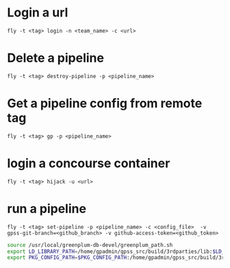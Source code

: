 # Login a url

```
fly -t <tag> login -n <team_name> -c <url>
```

# Delete a pipeline

```
fly -t <tag> destroy-pipeline -p <pipeline_name>
```

# Get a pipeline config from remote tag

```
fly -t <tag> gp -p <pipeline_name>
```

# login a concourse container

```
fly -t <tag> hijack -u <url>
```

# run a pipeline

```
fly -t <tag> set-pipeline -p <pipeline_name> -c <config_file>  -v gpss-git-branch=<github_branch> -v github-access-token=<github_token>
```

```bash
source /usr/local/greenplum-db-devel/greenplum_path.sh
export LD_LIBRARY_PATH=/home/gpadmin/gpss_src/build/3rdparties/lib:$LD_LIBRARY_PATH 
export PKG_CONFIG_PATH=$PKG_CONFIG_PATH:/home/gpadmin/gpss_src/build/3rdparties/lib/pkgconfig/rdkafka.pc
```